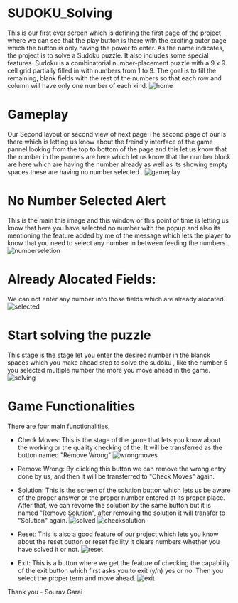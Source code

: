 # SUDOKU_Solving
This is our first ever screen which is defining the first page of the project where we can see that the play button is there with the exciting outer page which the button is only having the power to enter.
As the name indicates, the project is to solve a Sudoku puzzle. It also includes some special features. 
Sudoku is a combinatorial number-placement puzzle with a 9 x 9 cell grid partially filled in with numbers from 1 to 9. The goal is to fill the remaining, blank fields with the rest of the numbers so that each row and column will have only one number of each kind.
![home](https://github.com/Garaisourav12/SUDOKU_Solving/assets/101336956/5f52abbd-6000-4f13-8c9e-c475735a73b3)

# Gameplay
Our Second layout or second view of next page 
The second page of our is there which is letting us know about the freindly interface of the game pannel looking from the top to bottom of the page and this let us know that the number in the pannels are here which let us know that the number block are here which are having the number already as well as its showing empty spaces these are having no number selected . 
![gameplay](https://github.com/Garaisourav12/SUDOKU_Solving/assets/101336956/df2b0dfe-a801-4cfa-8c38-8075e648287f)


# No Number Selected Alert 
This is the main this image and this window or this point of time is letting us know that here you have selected no number with the popup and also its mentioning the feature added by me of the message which lets the player to know that you need to select any number in between feeding the numbers . 
![numberseletion](https://github.com/Garaisourav12/SUDOKU_Solving/assets/101336956/4517ce84-d939-474c-be29-9e1d43224f59)

# Already Alocated Fields:
We can not enter any number into those fields which are already alocated.
![selected](https://github.com/Garaisourav12/SUDOKU_Solving/assets/101336956/e19d5291-4d78-418a-ac3a-404c7db9f355)


#  Start solving the puzzle
This stage is the stage let you enter the desired number in the blanck spaces which you make ahead step to solve the sudoku , like the number 5 you selected multiple number the more you move ahead in the game. 
![solving](https://github.com/Garaisourav12/SUDOKU_Solving/assets/101336956/5cfb5ae3-430f-4674-9c24-4efc4a0b1d12)


# Game Functionalities
There are four main functionalities, 

* Check Moves: This is the stage of the game that lets you know about the working or the quality checking of the. It will be transferred as the button named "Remove Wrong"
  ![wrongmoves](https://github.com/Garaisourav12/SUDOKU_Solving/assets/101336956/d845d052-41b4-494a-b5bc-581e234bdbbb)

* Remove Wrong: By clicking this button we can remove the wrong entry done by us, and then it will be transferred to "Check Moves" again.

* Solution: This is the screen of the solution button which lets us be aware of the proper answer or the proper number entered at its proper place. After that, we can revome the solution by the same button but it is named "Remove Solution", after removing the solution it will transfer to "Solution" again.
  ![solved](https://github.com/Garaisourav12/SUDOKU_Solving/assets/101336956/61f171d2-b28e-4912-a79f-7a89fa6e6f76)
![checksolution](https://github.com/Garaisourav12/SUDOKU_Solving/assets/101336956/3a4aebb2-fec1-4f7c-8279-aebec1249928)

* Reset: This is also a good feature of our project which lets you know about the reset button or reset facility It clears numbers whether you have solved it or not.
  ![reset](https://github.com/Garaisourav12/SUDOKU_Solving/assets/101336956/c017c4a9-b341-42a6-ba2b-eae3b7db60b6)

* Exit: This is a button where we get the feature of checking the capability of the exit button which first asks you to exit (y/n) yes or no. Then you select the proper term and move ahead.
  ![exit](https://github.com/Garaisourav12/SUDOKU_Solving/assets/101336956/52445d95-3f73-4aaf-a2b4-1b2696b75b2c)




Thank you - Sourav Garai
